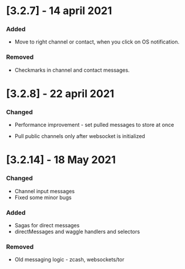 # [3.2.7] - 14 april 2021

### Added

* Move to right channel or contact, when you click on OS notification.

### Removed

* Checkmarks in channel and contact messages.


# [3.2.8] - 22 april 2021

### Changed

* Performance improvement - set pulled messages to store at once

* Pull public channels only after websocket is initialized

# [3.2.14] - 18 May 2021

### Changed

* Channel input messages
* Fixed some minor bugs

### Added

* Sagas for direct messages
* directMessages and waggle handlers and selectors

### Removed

* Old messaging logic - zcash, websockets/tor
